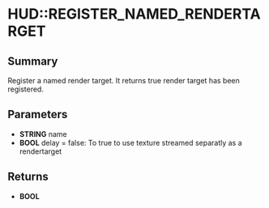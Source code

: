 # HUD::REGISTER_NAMED_RENDERTARGET

## Summary
Register a named render target. It returns true render target has been registered.

## Parameters
* **STRING** name
* **BOOL** delay = false: To true to use texture streamed separatly as a rendertarget

## Returns
* **BOOL**